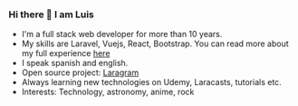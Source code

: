 ### Hi there 👋 I am Luis 

* I'm a full stack web developer for more than 10 years.
* My skills are Laravel, Vuejs, React, Bootstrap. You can read more about my full experience [here](https://github.com/lupanvi/lupanvi/blob/master/EXPERIENCE.md)
* I speak spanish and english.
* Open source project: [Laragram](https://github.com/lupanvi/laragram)
* Always learning new technologies on Udemy, Laracasts, tutorials etc.
* Interests: Technology, astronomy, anime, rock
